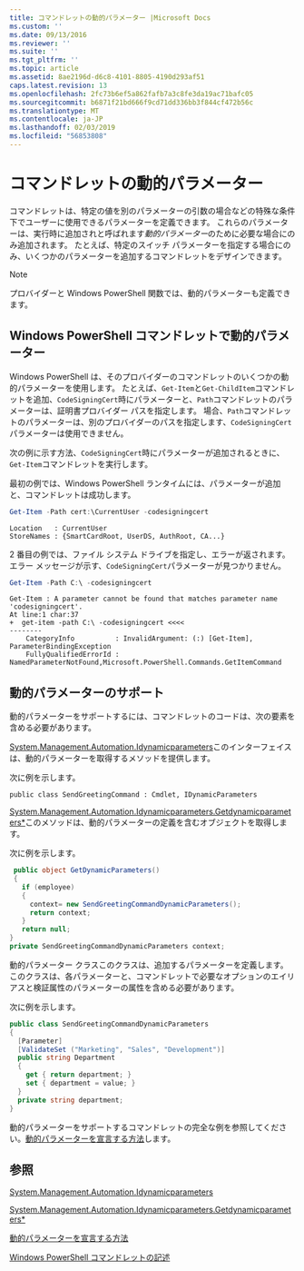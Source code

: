 ```yaml
---
title: コマンドレットの動的パラメーター |Microsoft Docs
ms.custom: ''
ms.date: 09/13/2016
ms.reviewer: ''
ms.suite: ''
ms.tgt_pltfrm: ''
ms.topic: article
ms.assetid: 8ae2196d-d6c8-4101-8805-4190d293af51
caps.latest.revision: 13
ms.openlocfilehash: 2fc73b6ef5a862fafb7a3c8fe3da19ac71bafc05
ms.sourcegitcommit: b6871f21bd666f9cd71dd336bb3f844cf472b56c
ms.translationtype: MT
ms.contentlocale: ja-JP
ms.lasthandoff: 02/03/2019
ms.locfileid: "56853808"
---
```

# <a name="cmdlet-dynamic-parameters"></a>コマンドレットの動的パラメーター

コマンドレットは、特定の値を別のパラメーターの引数の場合などの特殊な条件下でユーザーに使用できるパラメーターを定義できます。 これらのパラメーターは、実行時に追加されと呼ばれます*動的パラメーター*のために必要な場合にのみ追加されます。 たとえば、特定のスイッチ パラメーターを指定する場合にのみ、いくつかのパラメーターを追加するコマンドレットをデザインできます。

> [!NOTE]
> プロバイダーと Windows PowerShell 関数では、動的パラメーターも定義できます。

## <a name="dynamic-parameters-in-windows-powershell-cmdlets"></a>Windows PowerShell コマンドレットで動的パラメーター

Windows PowerShell は、そのプロバイダーのコマンドレットのいくつかの動的パラメーターを使用します。 たとえば、`Get-Item`と`Get-ChildItem`コマンドレットを追加、`CodeSigningCert`時にパラメーターと、`Path`コマンドレットのパラメーターは、証明書プロバイダー パスを指定します。 場合、`Path`コマンドレットのパラメーターは、別のプロバイダーのパスを指定します、`CodeSigningCert`パラメーターは使用できません。

次の例に示す方法、`CodeSigningCert`時にパラメーターが追加されるときに、`Get-Item`コマンドレットを実行します。

最初の例では、Windows PowerShell ランタイムには、パラメーターが追加と、コマンドレットは成功します。

```powershell
Get-Item -Path cert:\CurrentUser -codesigningcert
```

```output
Location   : CurrentUser
StoreNames : {SmartCardRoot, UserDS, AuthRoot, CA...}
```

2 番目の例では、ファイル システム ドライブを指定し、エラーが返されます。 エラー メッセージが示す、`CodeSigningCert`パラメーターが見つかりません。

```powershell
Get-Item -Path C:\ -codesigningcert
```

```output
Get-Item : A parameter cannot be found that matches parameter name 'codesigningcert'.
At line:1 char:37
+  get-item -path C:\ -codesigningcert <<<<
--------
    CategoryInfo          : InvalidArgument: (:) [Get-Item], ParameterBindingException
    FullyQualifiedErrorId : NamedParameterNotFound,Microsoft.PowerShell.Commands.GetItemCommand
```

## <a name="support-for-dynamic-parameters"></a>動的パラメーターのサポート

動的パラメーターをサポートするには、コマンドレットのコードは、次の要素を含める必要があります。

[System.Management.Automation.Idynamicparameters](/dotnet/api/System.Management.Automation.IDynamicParameters)このインターフェイスは、動的パラメーターを取得するメソッドを提供します。

次に例を示します。

`public class SendGreetingCommand : Cmdlet, IDynamicParameters`

[System.Management.Automation.Idynamicparameters.Getdynamicparameters*](/dotnet/api/System.Management.Automation.IDynamicParameters.GetDynamicParameters)このメソッドは、動的パラメーターの定義を含むオブジェクトを取得します。

次に例を示します。

```csharp
 public object GetDynamicParameters()
 {
   if (employee)
   {
     context= new SendGreetingCommandDynamicParameters();
     return context;
   }
   return null;
}
private SendGreetingCommandDynamicParameters context;
```

動的パラメーター クラスこのクラスは、追加するパラメーターを定義します。 このクラスは、各パラメーターと、コマンドレットで必要なオプションのエイリアスと検証属性のパラメーターの属性を含める必要があります。

次に例を示します。

```csharp
public class SendGreetingCommandDynamicParameters
{
  [Parameter]
  [ValidateSet ("Marketing", "Sales", "Development")]
  public string Department
  {
    get { return department; }
    set { department = value; }
  }
  private string department;
}
```

動的パラメーターをサポートするコマンドレットの完全な例を参照してください。[動的パラメーターを宣言する方法](./how-to-declare-dynamic-parameters.md)します。

## <a name="see-also"></a>参照

[System.Management.Automation.Idynamicparameters](/dotnet/api/System.Management.Automation.IDynamicParameters)

[System.Management.Automation.Idynamicparameters.Getdynamicparameters*](/dotnet/api/System.Management.Automation.IDynamicParameters.GetDynamicParameters)

[動的パラメーターを宣言する方法](./how-to-declare-dynamic-parameters.md)

[Windows PowerShell コマンドレットの記述](./writing-a-windows-powershell-cmdlet.md)
